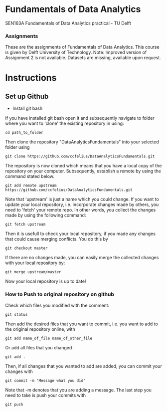 # Fundamentals of Data Analytics
SEN163A Fundamentals of Data Analytics practical - TU Delft

### Assignments

These are the assignments of Fundamentals of Data Analytics. This course is given by Delft University of Technology.
Note: Improved version of Assignment 2 is not available. Datasets are missing, available upon request.

# Instructions

## Set up Github

* Install git bash

If you have installed git bash open it and subsequently navigate to folder where you want to 'clone' the existing repository in using:

```
cd path_to_folder
```

Then clone the repository "DataAnalyticsFundamentals" into your selected folder using

```
git clone https://github.com/ccfelius/DataAnalyticsFundamentals.git
```

The repository is now cloned which means that you have a local copy of the repository on your computer.
Subsequently, establish a remote by using the command stated below.

```
git add remote upstream https://github.com/ccfelius/DataAnalyticsFundamentals.git
```

Note that 'upstream' is just a name which you could change. 
If you want to update your local repository, i.e. incorporate changes made by others, you need to 'fetch' your remote repo. 
In other words, you collect the changes made by using the following command:

```
git fetch upstream
```

Then it is usefull to check your local repository, if you made any changes that could cause merging conflicts.
You do this by

```
git checkout master
```

If there are no changes made, you can easily merge the collected changes with your local repository by:

```
git merge upstream/master
```

Now your local repository is up to date!

### How to Push to original repository on github

Check which files you modified with the comment:

```
git status
```

Then add the desired files that you want to commit, i.e. you want to add to the original repository online, with

```
git add name_of_file name_of_other_file
```

Or add all files that you changed

```
git add .
```

Then, if all changes that you wanted to add are added, you can commit your changes with

```
git commit -m "Message what you did"
```

Note that -m denotes that you are adding a message. The last step you need to take is push your commits with

```
git push
```
